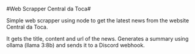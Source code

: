 #Web Scrapper Central da Toca#

Simple web scrapper using node to get the latest news from the website Central da Toca.

It gets the title, content and url of the news. Generates a summary using ollama (llama 3:8b) and sends it to a Discord webhook.
